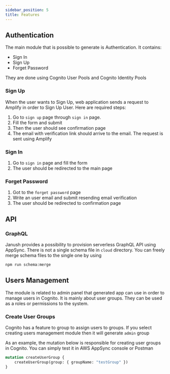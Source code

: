 ```yaml
---
sidebar_position: 5
title: Features
---
```


## Authentication

The main module that is possible to generate is Authentication. It contains:
* Sign In
* Sign Up 
* Forget Password

They are done using Cognito User Pools and Cognito Identity Pools

### Sign Up

When the user wants to Sign Up, web application sends
a request to Amplify in order to Sign Up User. Here are required steps:
1. Go to `sign up` page through `sign in` page.
2. Fill the form and submit
3. Then the user should see confirmation page
4. The email with verification link should arrive to the email. 
The request is sent using Amplify 

### Sign In

1. Go to `sign in` page and fill the form
2. The user should be redirected to the main page

### Forget Password

1. Got to the `forget password` page
2. Write an user email and submit resending email verification
3. The user should be redirected to confirmation page


## API

### GraphQL

Janush provides a possibility to provision serverless GraphQL API using AppSync.
There is not a single schema file in `cloud` directory. You can freely merge schema files
to the single one by using
```bash
npm run schema:merge
```

## Users Management

The module is related to admin panel that generated app can use in order to manage users in Cognito. It is mainly about 
user groups. They can be used as a roles or permissions to the system. 

### Create User Groups

Cognito has a feature to group to assign users to groups. If you select creating users management module then it will 
generate `admin` group

As an example, the mutation below is responsible for creating user groups in Cognito. 
You can simply test it in AWS AppSync console or Postman

```graphql
mutation createUserGroup {
    createUserGroup(group: { groupName: "testGroup" })
}
```
